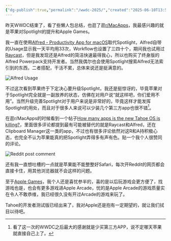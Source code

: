```yaml
---
{"dg-publish":true,"permalink":"/wwdc-2025/","created":"2025-06-10T13:51:19.626+08:00"}
---
```


昨天WWDC结束了，看了些懒人包总结，也逛了逛[r/MacApps](https://www.reddit.com/r/macapps/)，我最感兴趣的就是苹果对Spotlight的提升和Apple Games。

我一直在使用[Alfred - Productivity App for macOS](https://www.alfredapp.com/)取代Spotlight，Alfred自带的Usage显示我一天平均用33次，Workflow也设置了三四十个，期间我也试用过[Raycast](https://www.raycast.com/)，但是我发现还是Alfred的简洁快速最得我心，所以也购买了终身版的Alfred Powerpack支持开发者。当然我偶尔也会使用Spotlight搜索Alfred无法索引到的东西，二者搭配，干活不累，总体来说还是挺满意的。

![Alfred Usage](https://res.cloudinary.com/dytqos6vx/image/upload/v1749535251/d1mpr9ujnkwlwyuxdcp6.png)

不过这次看到苹果终于下定决心要升级Spotlight，我还是挺惊讶的，毕竟苹果对于Spotlight完全就是一副放养的状态，仿佛在对用户说“就这样吧，你们爱用不用”。当然升级完善Spotlight对于用户来说是非常好的，毕竟这样才能发挥Spotlight的用处，而且对于很多人来说可以少装几个第三方app也很不错[^1]。

在逛r/MacApps的时候看到一个帖子[How many apps is the new Tahoe OS is killing?](https://www.reddit.com/r/macapps/comments/1l7byji/how_many_apps_is_the_new_tahoe_os_is_killing/)，里面很多评论都提到最有可能被替代的就是Raycast和Alfred，还在Clipboard Manager这一类的app，不过也有很多评论依然对这R和A持积极心态，也完全不认为苹果能真的把Spotlight弄得多有声有色。贴一个我个人很赞同的评论。

![Reddit post comment](https://res.cloudinary.com/dytqos6vx/image/upload/v1749536241/jzluqzvaghjbm4rgoy0o.png)

还有我一直想吐槽的一点就是苹果能不能整整好Safari，每次开Reddit的网页都会直接卡住，用其他浏览器就不会这样的问题。

至于[Apple Games](https://www.macrumors.com/2025/06/09/apples-new-games-app/)，我个人还是喜忧参半的，喜的是以后玩游戏会更方便了，找游戏也是，也会有更多游戏进Apple Arcade，忧的是Apple Arcade的游戏质量实在令人不敢恭维，我已经很久没有开过Arcade的游戏来玩了。

Tahoe的开发者测试版已经出来了，我对Apple还是抱有一定期望的，就让我们拭目以待吧。

[^1]: 看了这一次的WWDC之后最大的感谢就是少买第三方APP，说不定哪天苹果就直接自己上了。